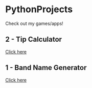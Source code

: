 # PythonProjects

Check out my games/apps!

## 2 - Tip Calculator
[Click here](https://replit.com/@MikeMaroney/Tip-Calculator?v=1)


## 1 - Band Name Generator
[Click here](https://replit.com/@MikeMaroney/Band-Name-Generator?v=1)
